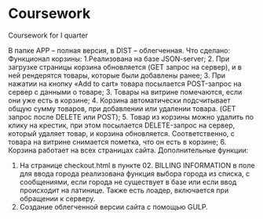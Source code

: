 # Coursework
Coursework for I quarter

В папке APP – полная версия, в DIST – облегченная.
Что сделано:
Функционал корзины:
1.Реализована на базе JSON-server;
2. При загрузке страницы корзина обновляется (GET запрос на сервер), и в ней рендерятся товары, которые были добавлены ранее;
3. При нажатии на кнопку  «Add to cart» товара посылается POST-запрос на сервер с данными о товаре;
3. Товары на витрине помечаются, если они уже есть в корзине;
4. Корзина автоматически подсчитывает общую сумму товаров, 
при добавлении или удалении товара. (GET запрос после DELETE или POST);
5. Товар из корзины можно удалить по клику на крестик, 
при этом посылается DELETE-запрос на сервер, который удаляет товар, и корзина обновляется. 
Соответственно, с товара на витрине снимается пометка, что он есть в корзине;
6. Корзина работает на всех страницах сайта.
Дополнительные функции:
1.	На странице checkout.html в пункте 02. BILLING INFORMATION в поле для ввода города реализована функция выбора города из списка, 
с сообщениями, если города не существует в базе или если ввод происходит на латинице. 
Также есть лоадер, включается при обращении к серверу.
2.	Создание облегченной версии сайта с помощью GULP.


